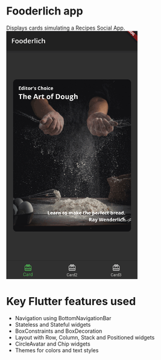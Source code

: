 # Fooderlich app

Displays cards simulating a Recipes Social App.<br>
![Fooderlich app showcase](./docs/showcase.gif)

# Key Flutter features used
- Navigation using BottomNavigationBar
- Stateless and Stateful widgets
- BoxConstraints and BoxDecoration
- Layout with Row, Column, Stack and Positioned widgets
- CircleAvatar and Chip widgets
- Themes for colors and text styles
